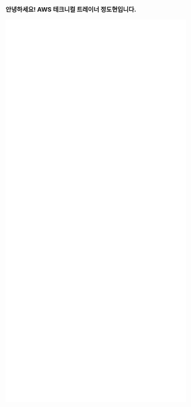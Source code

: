
### 안녕하세요! AWS 테크니컬 트레이너 정도현입니다.

![](https://raw.githubusercontent.com/serithemage/serithemage/d8993197da026114cc2ecbd88c81ab7f05a9e9f8/github-metrics.svg)
